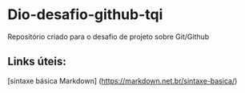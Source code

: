 # Dio-desafio-github-tqi
Reposítório criado para o desafio de projeto sobre Git/Github


## Links úteis:
[sintaxe básica Markdown] (https://markdown.net.br/sintaxe-basica/)
